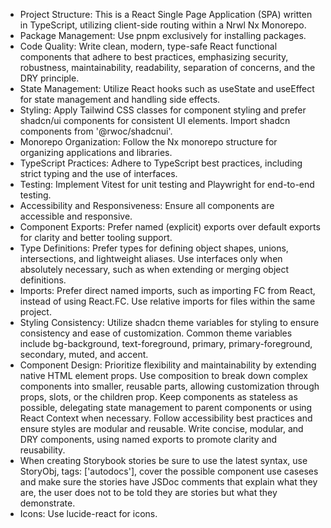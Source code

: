 - Project Structure: This is a React Single Page Application (SPA) written in TypeScript, utilizing client-side routing within a Nrwl Nx Monorepo.
- Package Management: Use pnpm exclusively for installing packages.
- Code Quality: Write clean, modern, type-safe React functional components that adhere to best practices, emphasizing security, robustness, maintainability, readability, separation of concerns, and the DRY principle.
- State Management: Utilize React hooks such as useState and useEffect for state management and handling side effects.
- Styling: Apply Tailwind CSS classes for component styling and prefer shadcn/ui components for consistent UI elements. Import shadcn components from '@rwoc/shadcnui'.
- Monorepo Organization: Follow the Nx monorepo structure for organizing applications and libraries.
- TypeScript Practices: Adhere to TypeScript best practices, including strict typing and the use of interfaces.
- Testing: Implement Vitest for unit testing and Playwright for end-to-end testing.
- Accessibility and Responsiveness: Ensure all components are accessible and responsive.
- Component Exports: Prefer named (explicit) exports over default exports for clarity and better tooling support.
- Type Definitions: Prefer types for defining object shapes, unions, intersections, and lightweight aliases. Use interfaces only when absolutely necessary, such as when extending or merging object definitions.
- Imports: Prefer direct named imports, such as importing FC from React, instead of using React.FC. Use relative imports for files within the same project.
- Styling Consistency: Utilize shadcn theme variables for styling to ensure consistency and ease of customization. Common theme variables include bg-background, text-foreground, primary, primary-foreground, secondary, muted, and accent.
- Component Design: Prioritize flexibility and maintainability by extending native HTML element props. Use composition to break down complex components into smaller, reusable parts, allowing customization through props, slots, or the children prop. Keep components as stateless as possible, delegating state management to parent components or using React Context when necessary. Follow accessibility best practices and ensure styles are modular and reusable. Write concise, modular, and DRY components, using named exports to promote clarity and reusability.
- When creating Storybook stories be sure to use the latest syntax, use StoryObj, tags: ['autodocs'], cover the possible component use caseses and make sure the stories have JSDoc comments that explain what they are, the user does not to be told they are stories but what they demonstrate.
- Icons: Use lucide-react for icons.
